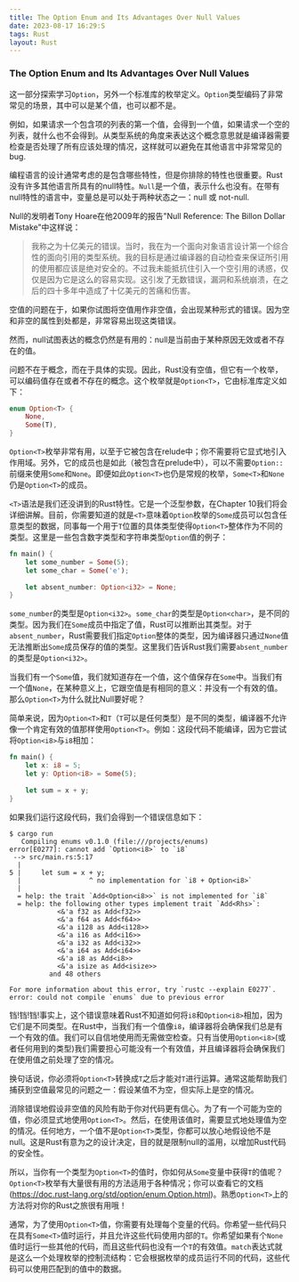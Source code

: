 ```yaml
---
title: The Option Enum and Its Advantages Over Null Values
date: 2023-08-17 16:29:S
tags: Rust
layout: Rust
---
```

### The Option Enum and Its Advantages Over Null Values

这一部分探索学习`Option`，另外一个标准库的枚举定义。`Option`类型编码了非常常见的场景，其中可以是某个值，也可以都不是。

例如，如果请求一个包含项的列表的第一个值，会得到一个值，如果请求一个空的列表，就什么也不会得到。从类型系统的角度来表达这个概念意思就是编译器需要检查是否处理了所有应该处理的情况，这样就可以避免在其他语言中非常常见的bug.

编程语言的设计通常考虑的是包含哪些特性，但是你排除的特性也很重要。Rust没有许多其他语言所具有的null特性。`Null`是一个值，表示什么也没有。在带有null特性的语言中，变量总是可以处于两种状态之一：null 或 not-null.

Null的发明者Tony Hoare在他2009年的报告"Null Reference: The Billon Dollar Mistake"中这样说：

> 我称之为十亿美元的错误。当时，我在为一个面向对象语言设计第一个综合性的面向引用的类型系统。我的目标是通过编译器的自动检查来保证所引用的使用都应该是绝对安全的。不过我未能抵抗住引入一个空引用的诱惑，仅仅是因为它是这么的容易实现。这引发了无数错误，漏洞和系统崩溃，在之后的四十多年中造成了十亿美元的苦痛和伤害。

空值的问题在于，如果你试图将空值用作非空值，会出现某种形式的错误。因为空和非空的属性到处都是，非常容易出现这类错误。

然而，null试图表达的概念仍然是有用的：null是当前由于某种原因无效或者不存在的值。

问题不在于概念，而在于具体的实现。因此，Rust没有空值，但它有一个枚举，可以编码值存在或者不存在的概念。这个枚举就是`Option<T>`，它由标准库定义如下：

```rust
enum Option<T> {
    None,
    Some(T),
}
```

`Option<T>`枚举非常有用，以至于它被包含在relude中；你不需要将它显式地引入作用域。另外，它的成员也是如此（被包含在prelude中），可以不需要`Option::`前缀来使用`Some`和`None`。即便如此`Option<T>`也仍是常规的枚举，`Some<T>`和`None`仍是`Option<T>`的成员。

`<T>`语法是我们还没讲到的Rust特性。它是一个泛型参数，在Chapter 10我们将会详细讲解。目前，你需要知道的就是`<T>`意味着`Option`枚举的`Some`成员可以包含任意类型的数据，同事每一个用于`T`位置的具体类型使得`Option<T>`整体作为不同的类型。这里是一些包含数字类型和字符串类型`Option`值的例子：

```rust
fn main() {
    let some_number = Some(5);
    let some_char = Some('e');
    
    let absent_number: Option<i32> = None;
}
```

`some_number`的类型是`Option<i32>`。`some_char`的类型是`Option<char>`，是不同的类型。因为我们在`Some`成员中指定了值，Rust可以推断出其类型。对于`absent_number`，Rust需要我们指定`Option`整体的类型，因为编译器只通过`None`值无法推断出`Some`成员保存的值的类型。这里我们告诉Rust我们需要`absent_number`的类型是`Option<i32>`。

当我们有一个`Some`值，我们就知道存在一个值，这个值保存在`Some`中。当我们有一个值`None`，在某种意义上，它跟空值是有相同的意义：并没有一个有效的值。那么`Option<T>`为什么就比Null要好呢？

简单来说，因为`Option<T>`和`T`（`T`可以是任何类型）是不同的类型，编译器不允许像一个肯定有效的值那样使用`Option<T>`。例如：这段代码不能编译，因为它尝试将`Option<i8>`与`i8`相加：

```rust
fn main() {
    let x: i8 = 5;
    let y: Option<i8> = Some(5);
    
    let sum = x + y;
}
```

如果我们运行这段代码，我们会得到一个错误信息如下：

```
$ cargo run
   Compiling enums v0.1.0 (file:///projects/enums)
error[E0277]: cannot add `Option<i8>` to `i8`
 --> src/main.rs:5:17
  |
5 |     let sum = x + y;
  |                 ^ no implementation for `i8 + Option<i8>`
  |
  = help: the trait `Add<Option<i8>>` is not implemented for `i8`
  = help: the following other types implement trait `Add<Rhs>`:
            <&'a f32 as Add<f32>>
            <&'a f64 as Add<f64>>
            <&'a i128 as Add<i128>>
            <&'a i16 as Add<i16>>
            <&'a i32 as Add<i32>>
            <&'a i64 as Add<i64>>
            <&'a i8 as Add<i8>>
            <&'a isize as Add<isize>>
          and 48 others

For more information about this error, try `rustc --explain E0277`.
error: could not compile `enums` due to previous error
```

铛!铛!铛!事实上，这个错误意味着Rust不知道如何将`i8`和`Option<i8>`相加，因为它们是不同类型。在Rust中，当我们有一个值像`i8`，编译器将会确保我们总是有一个有效的值。我们可以自信地使用而无需做空检查。只有当使用`Option<i8>`(或者任何用到的类型)我们需要担心可能没有一个有效值，并且编译器将会确保我们在使用值之前处理了空的情况。

换句话说，你必须将`Option<T>`转换成`T`之后才能对`T`进行运算。通常这能帮助我们捕获到空值最常见的问题之一：假设某值不为空，但实际上是空的情况。

消除错误地假设非空值的风险有助于你对代码更有信心。为了有一个可能为空的值，你必须显式地使用`Option<T>`。然后，在使用该值时，需要显式地处理值为空的情况。任何地方，一个值不是`Option<T>`类型，你都可以放心地假设他不是null。这是Rust有意为之的设计决定，目的就是限制null的滥用，以增加Rust代码的安全性。

所以，当你有一个类型为`Option<T>`的值时，你如何从`Some`变量中获得`T`的值呢？`Option<T>`枚举有大量很有用的方法适用于各种情况；你可以查看它的文档(https://doc.rust-lang.org/std/option/enum.Option.html)。熟悉`Option<T>`上的方法将对你的Rust之旅很有用哦！

通常，为了使用`Option<T>`值，你需要有处理每个变量的代码。你希望一些代码只在具有`Some<T>`值时运行，并且允许这些代码使用内部的`T`。你希望如果有个`None`值时运行一些其他的代码，而且这些代码也没有一个`T`的有效值。`match`表达式就是这么一个处理枚举的控制流结构：它会根据枚举的成员运行不同的代码，这些代码可以使用匹配到的值中的数据。

